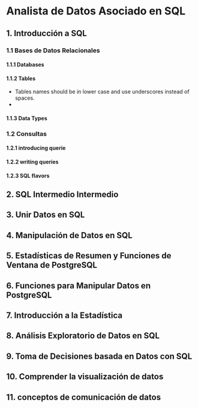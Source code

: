 # Analista de Datos Asociado en SQL

## 1. Introducción a SQL 

### 1.1 Bases de Datos Relacionales

#### 1.1.1 Databases

#### 1.1.2 Tables

- Tables names should be in lower case and use underscores instead of spaces.
- 

#### 1.1.3 Data Types


### 1.2 Consultas

#### 1.2.1 introducing querie

#### 1.2.2 writing queries

#### 1.2.3 SQL flavors








## 2. SQL Intermedio Intermedio


## 3. Unir Datos en SQL

## 4. Manipulación de Datos en SQL

## 5. Estadísticas de Resumen y Funciones de Ventana de PostgreSQL

## 6. Funciones para Manipular Datos en PostgreSQL

## 7. Introducción a la Estadística

## 8. Análisis Exploratorio de Datos en SQL

## 9. Toma de Decisiones basada en Datos con SQL

## 10. Comprender la visualización de datos

## 11. conceptos de comunicación de datos
 